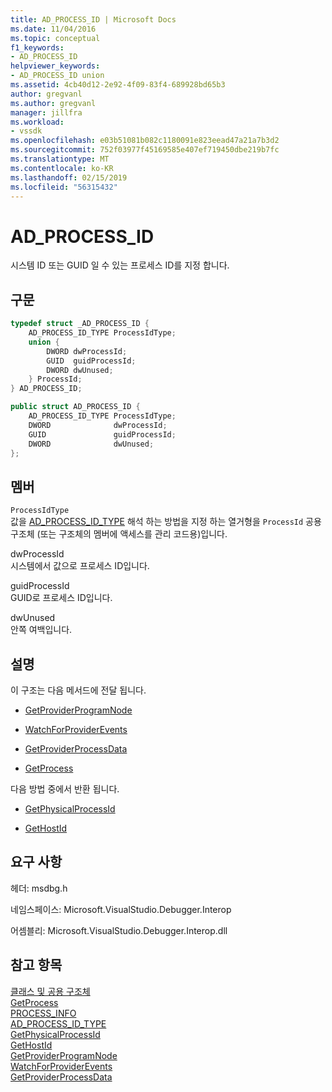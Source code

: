 ```yaml
---
title: AD_PROCESS_ID | Microsoft Docs
ms.date: 11/04/2016
ms.topic: conceptual
f1_keywords:
- AD_PROCESS_ID
helpviewer_keywords:
- AD_PROCESS_ID union
ms.assetid: 4cb40d12-2e92-4f09-83f4-689928bd65b3
author: gregvanl
ms.author: gregvanl
manager: jillfra
ms.workload:
- vssdk
ms.openlocfilehash: e03b51081b082c1180091e823eead47a21a7b3d2
ms.sourcegitcommit: 752f03977f45169585e407ef719450dbe219b7fc
ms.translationtype: MT
ms.contentlocale: ko-KR
ms.lasthandoff: 02/15/2019
ms.locfileid: "56315432"
---
```

# <a name="adprocessid"></a>AD_PROCESS_ID
시스템 ID 또는 GUID 일 수 있는 프로세스 ID를 지정 합니다.

## <a name="syntax"></a>구문

```cpp
typedef struct _AD_PROCESS_ID {
    AD_PROCESS_ID_TYPE ProcessIdType;
    union {
        DWORD dwProcessId; 
        GUID  guidProcessId; 
        DWORD dwUnused; 
    } ProcessId;
} AD_PROCESS_ID;
```

```csharp
public struct AD_PROCESS_ID {
    AD_PROCESS_ID_TYPE ProcessIdType;
    DWORD              dwProcessId; 
    GUID               guidProcessId; 
    DWORD              dwUnused; 
};
```

## <a name="members"></a>멤버
`ProcessIdType`  
값을 [AD_PROCESS_ID_TYPE](../../../extensibility/debugger/reference/ad-process-id-type.md) 해석 하는 방법을 지정 하는 열거형을 `ProcessId` 공용 구조체 (또는 구조체의 멤버에 액세스를 관리 코드용)입니다.

dwProcessId  
시스템에서 값으로 프로세스 ID입니다.

guidProcessId  
GUID로 프로세스 ID입니다.

dwUnused  
안쪽 여백입니다.

## <a name="remarks"></a>설명
이 구조는 다음 메서드에 전달 됩니다.

- [GetProviderProgramNode](../../../extensibility/debugger/reference/idebugprogramprovider2-getproviderprogramnode.md)

- [WatchForProviderEvents](../../../extensibility/debugger/reference/idebugprogramprovider2-watchforproviderevents.md)

- [GetProviderProcessData](../../../extensibility/debugger/reference/idebugprogramprovider2-getproviderprocessdata.md)

- [GetProcess](../../../extensibility/debugger/reference/idebugport2-getprocess.md)

다음 방법 중에서 반환 됩니다.

- [GetPhysicalProcessId](../../../extensibility/debugger/reference/idebugprocess2-getphysicalprocessid.md)

- [GetHostId](../../../extensibility/debugger/reference/idebugprogramhost2-gethostid.md)

## <a name="requirements"></a>요구 사항
헤더: msdbg.h

네임스페이스: Microsoft.VisualStudio.Debugger.Interop

어셈블리: Microsoft.VisualStudio.Debugger.Interop.dll

## <a name="see-also"></a>참고 항목
[클래스 및 공용 구조체](../../../extensibility/debugger/reference/structures-and-unions.md)  
[GetProcess](../../../extensibility/debugger/reference/idebugport2-getprocess.md)  
[PROCESS_INFO](../../../extensibility/debugger/reference/process-info.md)  
[AD_PROCESS_ID_TYPE](../../../extensibility/debugger/reference/ad-process-id-type.md)  
[GetPhysicalProcessId](../../../extensibility/debugger/reference/idebugprocess2-getphysicalprocessid.md)  
[GetHostId](../../../extensibility/debugger/reference/idebugprogramhost2-gethostid.md)  
[GetProviderProgramNode](../../../extensibility/debugger/reference/idebugprogramprovider2-getproviderprogramnode.md)  
[WatchForProviderEvents](../../../extensibility/debugger/reference/idebugprogramprovider2-watchforproviderevents.md)  
[GetProviderProcessData](../../../extensibility/debugger/reference/idebugprogramprovider2-getproviderprocessdata.md)

